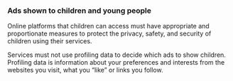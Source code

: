 ###  **Ads shown to children and young people**

Online platforms that children can access must have appropriate and
proportionate measures to protect the privacy, safety, and security of
children using their services.

Services must not use profiling data to decide which ads to show children.
Profiling data is information about your preferences and interests from the
websites you visit, what you “like” or links you follow.
